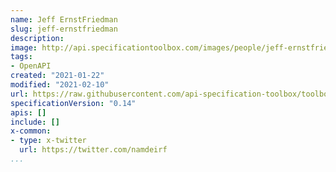 ```yaml
---
name: Jeff ErnstFriedman
slug: jeff-ernstfriedman
description:
image: http://api.specificationtoolbox.com/images/people/jeff-ernstfriedman.jpeg
tags:
- OpenAPI
created: "2021-01-22"
modified: "2021-02-10"
url: https://raw.githubusercontent.com/api-specification-toolbox/toolbox/main/_people/jeff-ernstfriedman.md
specificationVersion: "0.14"
apis: []
include: []
x-common:
- type: x-twitter
  url: https://twitter.com/namdeirf    
...
```

